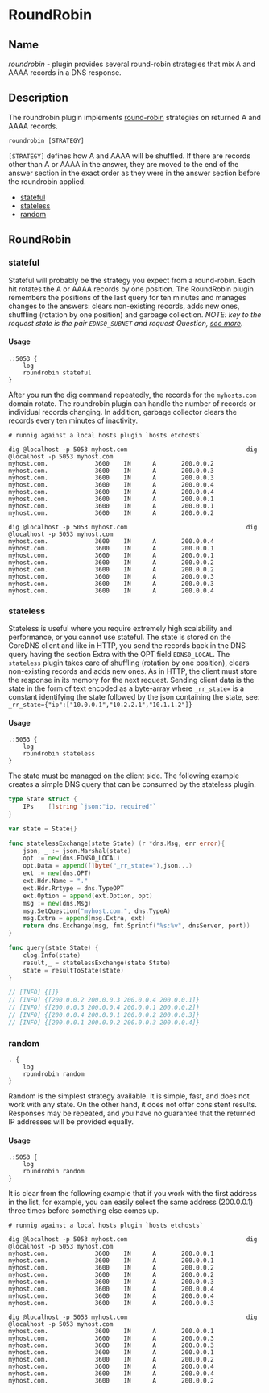 # RoundRobin

## Name
*roundrobin* - plugin provides several round-robin strategies that mix A and AAAA 
records in a DNS response.

## Description
The roundrobin plugin implements [round-robin](https://en.wikipedia.org/wiki/Round-robin_scheduling)
strategies on returned A and AAAA records. 
```
roundrobin [STRATEGY]
```
`[STRATEGY]` defines how A and AAAA will be shuffled. If there are records other than A or AAAA in the
answer, they are moved to the end of the answer section in the exact order as they were in the answer 
section before the roundrobin applied. 
- [stateful](#stateful)
- [stateless](#stateless)
- [random](#random)

## RoundRobin
### stateful
Stateful will probably be the strategy you expect from a round-robin. Each hit rotates the A or AAAA records 
by one position. The RoundRobin plugin remembers the positions of the last query for ten minutes and manages changes 
to the answers: clears non-existing records, adds new ones, shuffling (rotation by one position) and garbage collection.
_NOTE: key to the request state is the pair `EDNS0_SUBNET` and request Question, [see more](https://en.wikipedia.org/wiki/EDNS_Client_Subnet)._

#### Usage
```
.:5053 {
    log
    roundrobin stateful
}
```
After you run the dig command repeatedly, the records for the `myhosts.com` domain rotate. The roundrobin plugin can 
handle the number of records or individual records changing. In addition, garbage collector clears the records every ten 
minutes of inactivity.

```shell
# runnig against a local hosts plugin `hosts etchosts` 

dig @localhost -p 5053 myhost.com                                 dig @localhost -p 5053 myhost.com                        
myhost.com.             3600    IN      A       200.0.0.2         myhost.com.             3600    IN      A       200.0.0.3
myhost.com.             3600    IN      A       200.0.0.3         myhost.com.             3600    IN      A       200.0.0.4
myhost.com.             3600    IN      A       200.0.0.4         myhost.com.             3600    IN      A       200.0.0.1
myhost.com.             3600    IN      A       200.0.0.1         myhost.com.             3600    IN      A       200.0.0.2

dig @localhost -p 5053 myhost.com                                 dig @localhost -p 5053 myhost.com                        
myhost.com.             3600    IN      A       200.0.0.4         myhost.com.             3600    IN      A       200.0.0.1
myhost.com.             3600    IN      A       200.0.0.1         myhost.com.             3600    IN      A       200.0.0.2
myhost.com.             3600    IN      A       200.0.0.2         myhost.com.             3600    IN      A       200.0.0.3
myhost.com.             3600    IN      A       200.0.0.3         myhost.com.             3600    IN      A       200.0.0.4
```

### stateless
Stateless is useful where you require extremely high scalability and performance, or you cannot use stateful. The state 
is stored on the CoreDNS client and like in HTTP, you send the records back in the DNS query having the section Extra 
with the OPT field `EDNS0_LOCAL`. The `stateless` plugin takes care of shuffling (rotation by one position), 
clears non-existing records and adds new ones. As in HTTP, the client must store the response in its memory for the next 
request. Sending client data is the state in the form of text encoded as a byte-array where `_rr_state=` is a constant 
identifying the state followed by the json containing the state, see: `_rr_state={"ip":["10.0.0.1","10.2.2.1","10.1.1.2"]}` 

#### Usage
```
.:5053 {
    log
    roundrobin stateless
}
```
The state must be managed on the client side. The following example creates a simple DNS query that can be consumed by 
the stateless plugin.
```go
type State struct {
    IPs    []string `json:"ip, required"`
}

var state = State{}

func statelessExchange(state State) (r *dns.Msg, err error){
    json, _ := json.Marshal(state)
    opt := new(dns.EDNS0_LOCAL)
    opt.Data = append([]byte("_rr_state="),json...)
    ext := new(dns.OPT)
    ext.Hdr.Name = "."
    ext.Hdr.Rrtype = dns.TypeOPT
    ext.Option = append(ext.Option, opt)
    msg := new(dns.Msg)
    msg.SetQuestion("myhost.com.", dns.TypeA)
    msg.Extra = append(msg.Extra, ext)
    return dns.Exchange(msg, fmt.Sprintf("%s:%v", dnsServer, port))
}

func query(state State) {
    clog.Info(state)
    result,_ = statelessExchange(state State)
    state = resultToState(state)
}

// [INFO] {[]}
// [INFO] {[200.0.0.2 200.0.0.3 200.0.0.4 200.0.0.1]}
// [INFO] {[200.0.0.3 200.0.0.4 200.0.0.1 200.0.0.2]}
// [INFO] {[200.0.0.4 200.0.0.1 200.0.0.2 200.0.0.3]}
// [INFO] {[200.0.0.1 200.0.0.2 200.0.0.3 200.0.0.4]}
```

### random
```
. {
    log
    roundrobin random
}
```
Random is the simplest strategy available. It is simple, fast, and does not work with any state. On the other hand, 
it does not offer consistent results. Responses may be repeated, and you have no guarantee that the returned IP 
addresses will be provided equally. 

#### Usage
```
.:5053 {
    log
    roundrobin random
}
```
It is clear from the following example that if you work with the first address in the list, for example, you can easily 
select the same address (200.0.0.1) three times before something else comes up.
```shell
# runnig against a local hosts plugin `hosts etchosts` 

dig @localhost -p 5053 myhost.com                                 dig @localhost -p 5053 myhost.com                        
myhost.com.             3600    IN      A       200.0.0.1         myhost.com.             3600    IN      A       200.0.0.1
myhost.com.             3600    IN      A       200.0.0.2         myhost.com.             3600    IN      A       200.0.0.2
myhost.com.             3600    IN      A       200.0.0.3         myhost.com.             3600    IN      A       200.0.0.4
myhost.com.             3600    IN      A       200.0.0.4         myhost.com.             3600    IN      A       200.0.0.3

dig @localhost -p 5053 myhost.com                                 dig @localhost -p 5053 myhost.com                        
myhost.com.             3600    IN      A       200.0.0.1         myhost.com.             3600    IN      A       200.0.0.3
myhost.com.             3600    IN      A       200.0.0.3         myhost.com.             3600    IN      A       200.0.0.1
myhost.com.             3600    IN      A       200.0.0.2         myhost.com.             3600    IN      A       200.0.0.4
myhost.com.             3600    IN      A       200.0.0.4         myhost.com.             3600    IN      A       200.0.0.2
```
